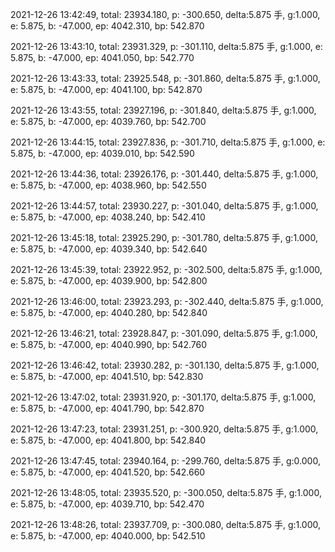 2021-12-26 13:42:49, total: 23934.180, p: -300.650, delta:5.875 手, g:1.000, e: 5.875, b: -47.000, ep: 4042.310, bp: 542.870

2021-12-26 13:43:10, total: 23931.329, p: -301.110, delta:5.875 手, g:1.000, e: 5.875, b: -47.000, ep: 4041.050, bp: 542.770

2021-12-26 13:43:33, total: 23925.548, p: -301.860, delta:5.875 手, g:1.000, e: 5.875, b: -47.000, ep: 4041.100, bp: 542.870

2021-12-26 13:43:55, total: 23927.196, p: -301.840, delta:5.875 手, g:1.000, e: 5.875, b: -47.000, ep: 4039.760, bp: 542.700

2021-12-26 13:44:15, total: 23927.836, p: -301.710, delta:5.875 手, g:1.000, e: 5.875, b: -47.000, ep: 4039.010, bp: 542.590

2021-12-26 13:44:36, total: 23926.176, p: -301.440, delta:5.875 手, g:1.000, e: 5.875, b: -47.000, ep: 4038.960, bp: 542.550

2021-12-26 13:44:57, total: 23930.227, p: -301.040, delta:5.875 手, g:1.000, e: 5.875, b: -47.000, ep: 4038.240, bp: 542.410

2021-12-26 13:45:18, total: 23925.290, p: -301.780, delta:5.875 手, g:1.000, e: 5.875, b: -47.000, ep: 4039.340, bp: 542.640

2021-12-26 13:45:39, total: 23922.952, p: -302.500, delta:5.875 手, g:1.000, e: 5.875, b: -47.000, ep: 4039.900, bp: 542.800

2021-12-26 13:46:00, total: 23923.293, p: -302.440, delta:5.875 手, g:1.000, e: 5.875, b: -47.000, ep: 4040.280, bp: 542.840

2021-12-26 13:46:21, total: 23928.847, p: -301.090, delta:5.875 手, g:1.000, e: 5.875, b: -47.000, ep: 4040.990, bp: 542.760

2021-12-26 13:46:42, total: 23930.282, p: -301.130, delta:5.875 手, g:1.000, e: 5.875, b: -47.000, ep: 4041.510, bp: 542.830

2021-12-26 13:47:02, total: 23931.920, p: -301.170, delta:5.875 手, g:1.000, e: 5.875, b: -47.000, ep: 4041.790, bp: 542.870

2021-12-26 13:47:23, total: 23931.251, p: -300.920, delta:5.875 手, g:1.000, e: 5.875, b: -47.000, ep: 4041.800, bp: 542.840

2021-12-26 13:47:45, total: 23940.164, p: -299.760, delta:5.875 手, g:0.000, e: 5.875, b: -47.000, ep: 4041.520, bp: 542.660

2021-12-26 13:48:05, total: 23935.520, p: -300.050, delta:5.875 手, g:1.000, e: 5.875, b: -47.000, ep: 4039.710, bp: 542.470

2021-12-26 13:48:26, total: 23937.709, p: -300.080, delta:5.875 手, g:1.000, e: 5.875, b: -47.000, ep: 4040.000, bp: 542.510